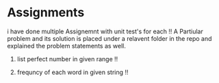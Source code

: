 # Assignments

i have done multiple Assignemnt with unit test's for each !!
A Partiular problem and its solution is placed under a relavent  folder in the repo and explained the problem statements as well.

1) list perfect number in given range !! 

2) frequncy of each word in given string !!
